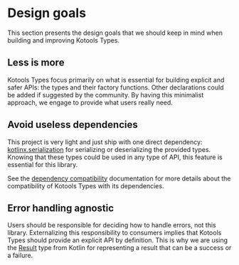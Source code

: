 # Design goals

This section presents the design goals that we should keep in mind when building
and improving Kotools Types.

## Less is more

Kotools Types focus primarily on what is essential for building explicit and
safer APIs: the types and their factory functions.
Other declarations could be added if suggested by the community.
By having this minimalist approach, we engage to provide what users really need.

## Avoid useless dependencies

This project is very light and just ship with one direct dependency:
[kotlinx.serialization] for serializing or deserializing the provided types.
Knowing that these types could be used in any type of API, this feature is
essential for this library.

See the [dependency compatibility](dependencies.md) documentation for more
details about the compatibility of Kotools Types with its dependencies.

## Error handling agnostic

Users should be responsible for deciding how to handle errors, not this library.
Externalizing this responsibility to consumers implies that Kotools Types should
provide an explicit API by definition.
This is why we are using the [Result][kotlin.Result] type from Kotlin for
representing a result that can be a success or a failure.

[kotlin.Result]: https://kotlinlang.org/api/latest/jvm/stdlib/kotlin/-result
[kotlinx.serialization]: https://github.com/Kotlin/kotlinx.serialization
